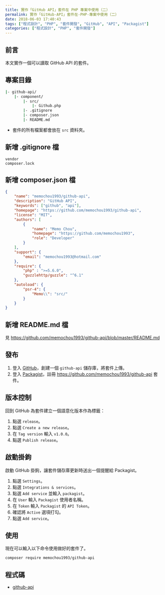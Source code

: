 ```yaml
---
title: 實作「GitHub API」套件在 PHP 專案中使用（二）
permalink: 實作「GitHub-API」套件在-PHP-專案中使用（二）
date: 2018-06-03 17:40:43
tags: ["程式設計", "PHP", "套件開發", "GitHub", "API", "Packagist"]
categories: ["程式設計", "PHP", "套件開發"]
---
```


## 前言

本文實作一個可以讀取 GitHub API 的套件。

## 專案目錄

```BASH
|- github-api/
    |- component/
        |- src/
            |- Github.php
        |- .gitignore
        |- composer.json
        |- README.md

```

- 套件的所有檔案都會放在 `src` 資料夾。

## 新增 .gitignore 檔

```ENV
vendor
composer.lock
```

## 新增 composer.json 檔

```JSON
{
    "name": "memochou1993/github-api",
    "description": "GitHub API",
    "keywords": ["github", "api"],
    "homepage": "https://github.com/memochou1993/github-api",
    "license": "MIT",
    "authors": [
        {
            "name": "Memo Chou",
            "homepage": "https://github.com/memochou1993",
            "role": "Developer"
        }
    ],
    "support": {
        "email": "memochou1993@hotmail.com"
    },
    "require": {
        "php" : ">=5.6.0",
        "guzzlehttp/guzzle": "^6.1"
    },
    "autoload": {
        "psr-4": {
            "Memo\\": "src/"
        }
    }
}
```

## 新增 README.md 檔

見 <https://github.com/memochou1993/github-api/blob/master/README.md>

## 發布

1. 登入 [GitHub](https://github.com/)，創建一個 `github-api` 儲存庫，將套件上傳。
2. 登入 [Packagist](https://packagist.org/)，註冊 <https://github.com/memochou1993/github-api> 套件。

## 版本控制

回到 GitHub 為套件建立一個語意化版本作為標籤：

1. 點選 `release`。
2. 點選 `Create a new release`。
3. 在 `Tag version` 輸入 `v1.0.0`。
4. 點選 `Publish release`。

## 啟動掛鉤

啟動 GitHub 掛鉤，讓套件儲存庫更新時送出一個提醒給 Packagist。

1. 點選 `Settings`。
2. 點選 `Integrations & services`。
3. 點選 `Add service` 並輸入 `packagist`。
4. 在 `User` 輸入 `Packagist` 使用者名稱。
5. 在 `Token` 輸入 `Packagist` 的 `API Token`。
6. 確認將 `Active` 選項打勾。
7. 點選 `Add service`。

## 使用

現在可以輸入以下命令使用做好的套件了。

```BASH
composer require memochou1993/github-api
```

## 程式碼

- [github-api](https://github.com/memochou1993/github-api)
